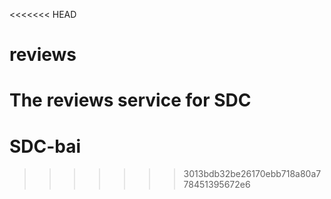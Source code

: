 <<<<<<< HEAD
# reviews
The reviews service for SDC
=======
# SDC-bai
>>>>>>> 3013bdb32be26170ebb718a80a778451395672e6

